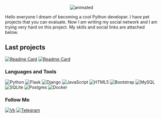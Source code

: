 <p align="center">
  <img src="assets/japan.gif" alt="animated" />
</p>
Hello everyone I dream of becoming a cool Python developer. I have pet projects that you can evaluate. Now I am writing my social network and I am trying very hard on this project. My skills and social links are attached below.

## Last projects
[![Readme Card](https://github-readme-stats.vercel.app/api/pin/?username=PAINTERit&repo=MyFirstSocialNetwork)](https://github.com/PAINTERit/MyFirstSocialNetwork)
[![Readme Card](https://github-readme-stats.vercel.app/api/pin/?username=PAINTERit&repo=HearthstoneSite)](https://github.com/PAINTERit/HearthstoneSite)

### Languages and Tools
![Python](https://img.shields.io/badge/python-3670A0?style=for-the-badge&logo=python&logoColor=ffdd54)
![Flask](https://img.shields.io/badge/flask-%23000.svg?style=for-the-badge&logo=flask&logoColor=white)
![Django](https://img.shields.io/badge/django-%23092E20.svg?style=for-the-badge&logo=django&logoColor=white)
![JavaScript](https://img.shields.io/badge/javascript-%23323330.svg?style=for-the-badge&logo=javascript&logoColor=%23F7DF1E)
![HTML5](https://img.shields.io/badge/html5-%23E34F26.svg?style=for-the-badge&logo=html5&logoColor=white)
![Bootstrap](https://img.shields.io/badge/bootstrap-%23563D7C.svg?style=for-the-badge&logo=bootstrap&logoColor=white)
![MySQL](https://img.shields.io/badge/mysql-%2300f.svg?style=for-the-badge&logo=mysql&logoColor=white)
![SQLite](https://img.shields.io/badge/sqlite-%2307405e.svg?style=for-the-badge&logo=sqlite&logoColor=white)
![Postgres](https://img.shields.io/badge/postgres-%23316192.svg?style=for-the-badge&logo=postgresql&logoColor=white)
![Docker](https://img.shields.io/badge/docker-%230db7ed.svg?style=for-the-badge&logo=docker&logoColor=white)

### Follow Me
[![Vk](https://img.shields.io/badge/VK-%232E87FB.svg?&style=for-the-badge&logo=vk&logoColor=white)](https://vk.com/painter_83)
[![Telegram](https://img.shields.io/badge/Telegram-2CA5E0?style=for-the-badge&logo=telegram&logoColor=white)](https://t.me/night_adversary)
